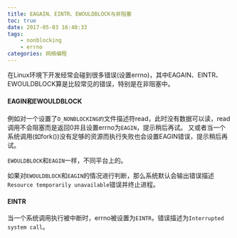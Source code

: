 ```yaml
---
title: EAGAIN、EINTR、EWOULDBLOCK与非阻塞
toc: true
date: 2017-05-03 16:40:33
tags: 
	- nonblocking
	- errno
categories: 网络编程
---
```

在Linux环境下开发经常会碰到很多错误(设置errno)，其中EAGAIN、EINTR、EWOULDBLOCK算是比较常见的错误，特别是在非阻塞中。
<!--more-->

#### EAGIN和EWOULDBLOCK
例如对一个设置了`O_NONBLOCKING的`文件描述符read，此时没有数据可以读，read调用不会阻塞而是返回0并且设置errno为`EAGIN`，提示稍后再试。
又或者当一个系统调用(如fork())没有足够的资源而执行失败也会设置EAGIN错误，提示稍后再试。

`EWOULDBLOCK`和`EAGIN`一样，不同平台上的。

如果对`EWOULDBLOCK`和`EAGIN`的情况进行判断，那么系统默认会输出错误描述`Resource temporarily unavailable`错误并终止进程。

#### EINTR
当一个系统调用执行被中断时，errno被设置为`EINTR`，错误描述为`Interrupted system call`。
